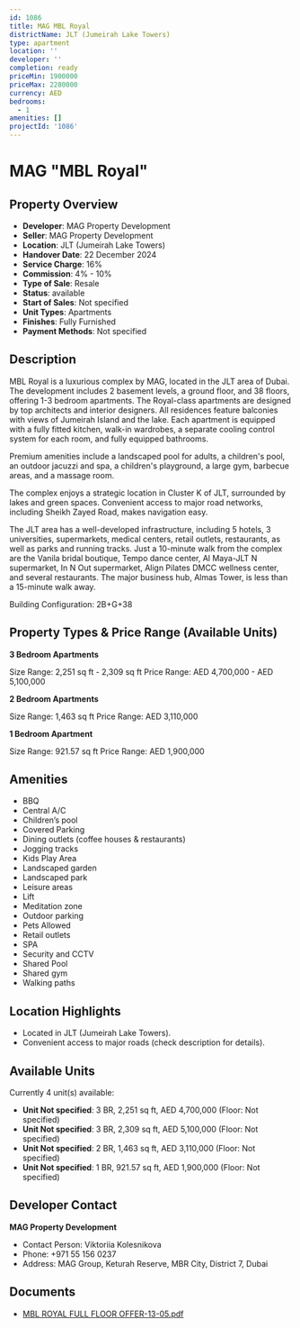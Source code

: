 ```yaml
---
id: 1086
title: MAG MBL Royal
districtName: JLT (Jumeirah Lake Towers)
type: apartment
location: ''
developer: ''
completion: ready
priceMin: 1900000
priceMax: 2280000
currency: AED
bedrooms:
  - 1
amenities: []
projectId: '1086'
---
```


# MAG "MBL Royal"

## Property Overview
- **Developer**: MAG Property Development
- **Seller**: MAG Property Development
- **Location**: JLT (Jumeirah Lake Towers)
- **Handover Date**: 22 December 2024
- **Service Charge**: 16%
- **Commission**: 4% - 10%
- **Type of Sale**: Resale
- **Status**: available
- **Start of Sales**: Not specified
- **Unit Types**: Apartments
- **Finishes**: Fully Furnished
- **Payment Methods**: Not specified

## Description
MBL Royal is a luxurious complex by MAG, located in the JLT area of Dubai. The development includes 2 basement levels, a ground floor, and 38 floors, offering 1-3 bedroom apartments. The Royal-class apartments are designed by top architects and interior designers. All residences feature balconies with views of Jumeirah Island and the lake. Each apartment is equipped with a fully fitted kitchen, walk-in wardrobes, a separate cooling control system for each room, and fully equipped bathrooms.

Premium amenities include a landscaped pool for adults, a children's pool, an outdoor jacuzzi and spa, a children's playground, a large gym, barbecue areas, and a massage room.

The complex enjoys a strategic location in Cluster K of JLT, surrounded by lakes and green spaces. Convenient access to major road networks, including Sheikh Zayed Road, makes navigation easy.

The JLT area has a well-developed infrastructure, including 5 hotels, 3 universities, supermarkets, medical centers, retail outlets, restaurants, as well as parks and running tracks. Just a 10-minute walk from the complex are the Vanila bridal boutique, Tempo dance center, Al Maya-JLT N supermarket, In N Out supermarket, Align Pilates DMCC wellness center, and several restaurants. The major business hub, Almas Tower, is less than a 15-minute walk away.

Building Configuration: 2B+G+38

## Property Types & Price Range (Available Units)
**3 Bedroom Apartments**

Size Range: 2,251 sq ft - 2,309 sq ft
Price Range: AED 4,700,000 - AED 5,100,000

**2 Bedroom Apartments**

Size Range: 1,463 sq ft
Price Range: AED 3,110,000

**1 Bedroom Apartment**

Size Range: 921.57 sq ft
Price Range: AED 1,900,000

## Amenities
- BBQ
- Central A/C
- Children’s pool
- Covered Parking
- Dining outlets  (coffee houses & restaurants)
- Jogging tracks
- Kids Play Area
- Landscaped garden
- Landscaped park
- Leisure areas
- Lift
- Meditation zone
- Outdoor parking
- Pets Allowed
- Retail outlets
- SPA
- Security and CCTV
- Shared Pool
- Shared gym
- Walking paths

## Location Highlights
- Located in JLT (Jumeirah Lake Towers).
- Convenient access to major roads (check description for details).

## Available Units
Currently 4 unit(s) available:
- **Unit Not specified**: 3 BR, 2,251 sq ft, AED 4,700,000 (Floor: Not specified)
- **Unit Not specified**: 3 BR, 2,309 sq ft, AED 5,100,000 (Floor: Not specified)
- **Unit Not specified**: 2 BR, 1,463 sq ft, AED 3,110,000 (Floor: Not specified)
- **Unit Not specified**: 1 BR, 921.57 sq ft, AED 1,900,000 (Floor: Not specified)

## Developer Contact
**MAG Property Development**
- Contact Person: Viktoriia Kolesnikova
- Phone: +971 55 156 0237
- Address: MAG Group, Keturah Reserve, MBR City, District 7, Dubai

## Documents
- [MBL ROYAL FULL FLOOR OFFER-13-05.pdf](https://cdn.geniemap.net/2024/02/22/m2U2gkNLvkc5FUo3IpxyZVhRlvJBBNCDVVRNIdPF.pdf)
